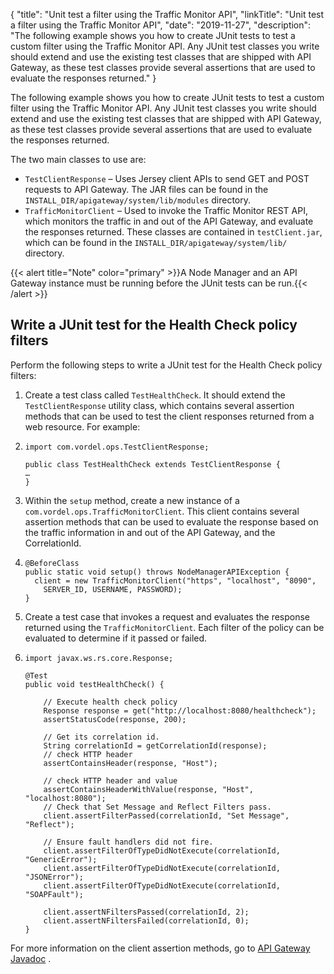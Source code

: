 {
"title": "Unit test a filter using the Traffic Monitor API",
"linkTitle": "Unit test a filter using the Traffic Monitor API",
"date": "2019-11-27",
"description": "The following example shows you how to create JUnit tests to test a custom filter using the Traffic Monitor API. Any JUnit test classes you write should extend and use the existing test classes that are shipped with API Gateway, as these test classes provide several assertions that are used to evaluate the responses returned."
}
﻿

The following example shows you how to create JUnit tests to test a custom filter using the Traffic Monitor API. Any JUnit test classes you write should extend and use the existing test classes that are shipped with API Gateway, as these test classes provide several assertions that are used to evaluate the responses returned.

The two main classes to use are:

-   `TestClientResponse` – Uses Jersey client APIs to send GET and POST requests to API Gateway. The JAR files can be found in the `INSTALL_DIR/apigateway/system/lib/modules` directory.
-   `TrafficMonitorClient` – Used to invoke the Traffic Monitor REST API, which monitors the traffic in and out of the API Gateway, and evaluate the responses returned. These classes are contained in `testClient.jar`, which can be found in the `INSTALL_DIR/apigateway/system/lib/` directory.

{{< alert title="Note" color="primary" >}}A Node Manager and an API Gateway instance must be running before the JUnit tests can be run.{{< /alert >}}

Write a JUnit test for the Health Check policy filters
------------------------------------------------------

Perform the following steps to write a JUnit test for the Health Check policy filters:

1.  Create a test class called `TestHealthCheck`. It should extend the `TestClientResponse` utility class, which contains several assertion methods that can be used to test the client responses returned from a web resource. For example:
2.  ``` {space="preserve"}
    import com.vordel.ops.TestClientResponse;

    public class TestHealthCheck extends TestClientResponse {
    …
    }
    ```

3.  Within the `setup` method, create a new instance of a `com.vordel.ops.TrafficMonitorClient`. This client contains several assertion methods that can be used to evaluate the response based on the traffic information in and out of the API Gateway, and the CorrelationId.
4.  ``` {space="preserve"}
    @BeforeClass
    public static void setup() throws NodeManagerAPIException {
      client = new TrafficMonitorClient("https", "localhost", "8090", 
        SERVER_ID, USERNAME, PASSWORD);
    }
    ```

5.  Create a test case that invokes a request and evaluates the response returned using the `TrafficMonitorClient`. Each filter of the policy can be evaluated to determine if it passed or failed.
6.  ``` {space="preserve"}
    import javax.ws.rs.core.Response;

    @Test
    public void testHealthCheck() {
         
        // Execute health check policy
        Response response = get("http://localhost:8080/healthcheck");
        assertStatusCode(response, 200);

        // Get its correlation id.
        String correlationId = getCorrelationId(response);                               
        // check HTTP header
        assertContainsHeader(response, "Host");
         
        // check HTTP header and value
        assertContainsHeaderWithValue(response, "Host", "localhost:8080");           
        // Check that Set Message and Reflect Filters pass.
        client.assertFilterPassed(correlationId, "Set Message", "Reflect");
         
        // Ensure fault handlers did not fire.
        client.assertFilterOfTypeDidNotExecute(correlationId, "GenericError");
        client.assertFilterOfTypeDidNotExecute(correlationId, "JSONError");
        client.assertFilterOfTypeDidNotExecute(correlationId, "SOAPFault");
             
        client.assertNFiltersPassed(correlationId, 2);
        client.assertNFiltersFailed(correlationId, 0);                       
    }
    ```

For more information on the client assertion methods, go to [API Gateway Javadoc](https://support.axway.com/htmldoc/1433380)
.
